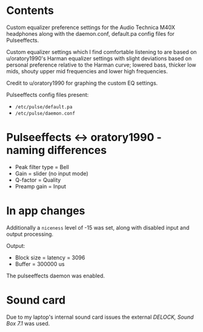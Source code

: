 # Contents

Custom equalizer preference settings for the Audio Technica M40X headphones along with the daemon.conf, default.pa config files for Pulseeffects.

Custom equalizer settings which I find comfortable listening to are based on u/oratory1990's Harman equalizer settings with slight deviations based on personal preference relative to the Harman curve; lowered bass, thicker low mids, shouty upper mid frequencies and lower high frequencies.

Credit to u/oratory1990 for graphing the custom EQ settings.

Pulseeffects config files present:
- `/etc/pulse/default.pa`  
- `/etc/pulse/daemon.conf`  

# Pulseeffects <-> oratory1990 - naming differences
- Peak filter type = Bell
- Gain = slider (no input mode)
- Q-factor = Quality
- Preamp gain = Input 

# In app changes
Additionally a `niceness` level of -15 was set, along with disabled input and output processing.

Output: 
- Block size = latency = 3096
- Buffer = 300000 us

The pulseeffects daemon was enabled.

# Sound card
Due to my laptop's internal sound card issues the external *DELOCK, Sound Box 7.1* was used.




